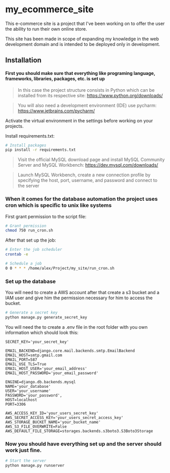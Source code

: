 # my_ecommerce_site

This e-commerce site is a project that I've been working on to offer the user the ability to run their own online store.

This site has been made in scope of expanding my knowledge in the web development domain and is intended to be deployed only in development.

## Installation
#### First you should make sure that everything like programing language, frameworks, libraries, packages, etc. is set up

>In this case the project structure consists in Python which can be installed from its respective site: https://www.python.org/downloads/

>You will also need a development environment (IDE) use pycharm: https://www.jetbrains.com/pycharm/

Activate the virtual environment in the settings before working on your projects.

Install requirements.txt:
```bash
# Install packages
pip install -r requirements.txt
```
>Visit the official MySQL download page and install MySQL Community Server and MySQL Workbench: https://dev.mysql.com/downloads/

>Launch MySQL Workbench, create a new connection profile by specifying the host, port, username, and password and connect to the server

### When it comes for the database automation the project uses cron which is specific to unix like systems

First grant permission to the script file:
```bash
# Grant permission
chmod 750 run_cron.sh
```
After that set up the job:
```bash
# Enter the job scheduler
crontab -e
```
```bash
# Schedule a job
0 0 * * * /home/alex/Project/my_site/run_cron.sh
```
###  Set up the database 

You will need to create a AWS account after that create a s3 bucket and a IAM user and give him the permission necessary for him to access the bucket.

```bash
# Generate a secret key
python manage.py generate_secret_key
```

You will need the to create a .env file in the root folder with you own information which should look this:
```
SECRET_KEY='your_secret_key'

EMAIL_BACKEND=django.core.mail.backends.smtp.EmailBackend
EMAIL_HOST=smtp.gmail.com
EMAIL_PORT=587
EMAIL_USE_TLS=True
EMAIL_HOST_USER='your_email_address'
EMAIL_HOST_PASSWORD='your_email_password'

ENGINE=django.db.backends.mysql
NAME='your_database'
USER='your_username'
PASSWORD='your_password',
HOST=localhost
PORT=3306

AWS_ACCESS_KEY_ID='your_users_secret_key'
AWS_SECRET_ACCESS_KEY='your_users_secret_access_key'
AWS_STORAGE_BUCKET_NAME='your_bucket_name'
AWS_S3_FILE_OVERWRITE=False
AWS_DEFAULT_FILE_STORAGE=storages.backends.s3boto3.S3Boto3Storage

```
### Now you should have everything set up and the server should work just fine.

```bash
# Start the server
python manage.py runserver
```